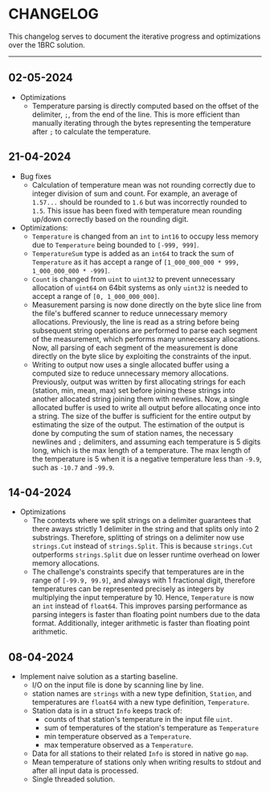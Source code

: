 # CHANGELOG

This changelog serves to document the iterative progress and optimizations over the 1BRC solution.

---

## 02-05-2024

- Optimizations
    - Temperature parsing is directly computed based on the offset of the delimiter, `;`, from the end of the line.
      This is more efficient than manually iterating through the bytes representing the temperature after `;` to calculate the temperature.

## 21-04-2024

- Bug fixes
    - Calculation of temperature mean was not rounding correctly due to integer division of sum and count.
      For example, an average of `1.57...` should be rounded to `1.6` but was incorrectly rounded to `1.5`.
      This issue has been fixed with temperature mean rounding up/down correctly based on the rounding digit.
- Optimizations:
    - `Temperature` is changed from an `int` to `int16` to occupy less memory due to `Temperature` being bounded to `[-999, 999]`.
    - `TemperatureSum` type is added as an `int64` to track the sum of `Temperature` as it has accept a range of `[1_000_000_000 * 999, 1_000_000_000 * -999]`.
    - `Count` is changed from `uint` to `uint32` to prevent unnecessary allocation of `uint64` on 64bit systems as only `uint32` is needed to accept a range of `[0, 1_000_000_000]`.
    - Measurement parsing is now done directly on the byte slice line from the file's buffered scanner to reduce unnecessary memory allocations.
      Previously, the line is read as a string before being subsequent string operations are performed to parse each segment of the measurement, which performs many unnecessary allocations.
      Now, all parsing of each segment of the measurement is done directly on the byte slice by exploiting the constraints of the input.
    - Writing to output now uses a single allocated buffer using a computed size to reduce unnecessary memory allocations.
      Previously, output was written by first allocating strings for each (station, min, mean, max) set before joining these strings into another allocated string joining them with newlines.
      Now, a single allocated buffer is used to write all output before allocating once into a string.
      The size of the buffer is sufficient for the entire output by estimating the size of the output.
      The estimation of the output is done by computing the sum of station names, the necessary newlines and `;` delimiters, and assuming each temperature is 5 digits long, which is the max length of a temperature.
      The max length of the temperature is 5 when it is a negative temperature less than `-9.9`, such as `-10.7` and `-99.9`.

## 14-04-2024

- Optimizations
    - The contexts where we split strings on a delimiter guarantees that there aways strictly 1 delimiter in the string and that splits only into 2 substrings.
      Therefore, splitting of strings on a delimiter now use `strings.Cut` instead of `strings.Split`.
      This is because `strings.Cut` outperforms `strings.Split` due on lesser runtime overhead on lower memory allocations.
    - The challenge's constraints specify that temperatures are in the range of `[-99.9, 99.9]`, and always with 1 fractional digit,
      therefore temperatures can be represented precisely as integers by multiplying the input temperature by 10.
      Hence, `Temperature` is now an `int` instead of `float64`.
      This improves parsing performance as parsing integers is faster than floating point numbers due to the data format.
      Additionally, integer arithmetic is faster than floating point arithmetic.

## 08-04-2024

- Implement naive solution as a starting baseline.
    - I/O on the input file is done by scanning line by line.
    - station names are `strings` with a new type definition, `Station`, and temperatures are `float64` with a new type definition, `Temperature`.
    - Station data is in a struct `Info` keeps track of:
        - counts of that station's temperature in the input file `uint`.
        - sum of temperatures of the station's temperature as `Temperature`
        - min temperature observed as a `Temperature`.
        - max temperature observed as a `Temperature`.
    - Data for all stations to their related `Info` is stored in native go `map`.
    - Mean temperature of stations only when writing results to stdout and after all input data is processed.
    - Single threaded solution.

